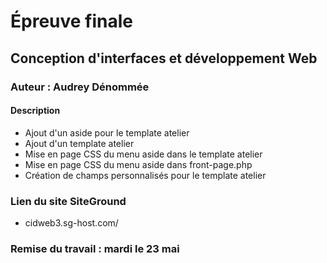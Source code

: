 # Épreuve finale
## Conception d'interfaces et développement Web
### Auteur : Audrey Dénommée
#### Description
- Ajout d'un aside pour le template atelier
- Ajout d'un template atelier
- Mise en page CSS du menu aside dans le template atelier
- Mise en page CSS du menu aside dans front-page.php
- Création de champs personnalisés pour le template atelier

### Lien du site SiteGround
- cidweb3.sg-host.com/

### Remise du travail : mardi le 23 mai